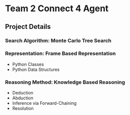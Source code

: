 # Team 2 Connect 4 Agent

## Project Details
### Search Algorithm: Monte Carlo Tree Search
### Representation: Frame Based Representation
* Python Classes
* Python Data Structures
### Reasoning Method: Knowledge Based Reasoning
* Deduction
* Abduction
* Inference via Forward-Chaining
* Resolution
